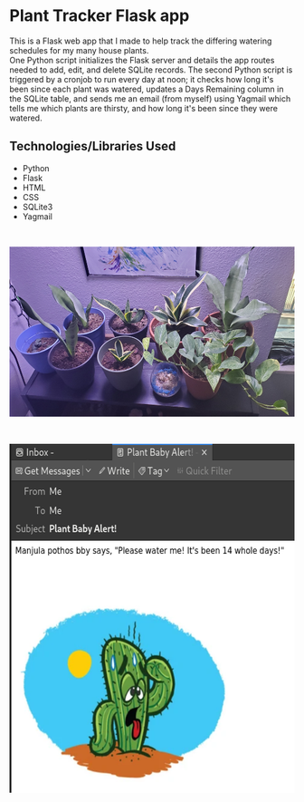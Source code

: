 <h1>Plant Tracker Flask app</h1>

This is a Flask web app that I made to help track the differing watering schedules for my
many house plants.
<br>
One Python script initializes the Flask server and details the app routes
needed to add, edit, and delete SQLite records. The second Python script is triggered by a
cronjob to run every day at noon; it checks how long it's been since each plant was watered,
updates a Days Remaining column in the SQLite table, and sends me an email (from myself)
using Yagmail which tells me which plants are thirsty, and how long it's been since they
were watered.

<h2>Technologies/Libraries Used</h2>
<ul>
	<li>Python</li>
	<li>Flask</li>
	<li>HTML</li>
	<li>CSS</li>
	<li>SQLite3</li>
	<li>Yagmail</li>
</ul>
<br>
<p align="center">
  <img width="600" height="300" src="/static/20221024.jpg">
</p>
<br>
<p align="center">
  <img width="597" height="616" src="/static/plantEmail.png">
</p>
